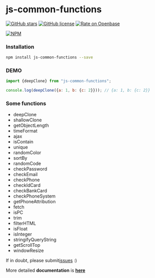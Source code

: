 # js-common-functions

[![GitHub stars](https://img.shields.io/github/stars/Magic-Academy/js-common-functions)](https://github.com/Magic-Academy/js-common-functions/stargazers)
[![GitHub license](https://img.shields.io/github/license/Magic-Academy/js-common-functions)](https://github.com/Magic-Academy/js-common-functions/blob/master/LICENSE)
[![Rate on Openbase](https://badges.openbase.io/js/rating/js-common-functions.svg)](https://openbase.io/js/js-common-functions?utm_source=embedded&utm_medium=badge&utm_campaign=rate-badge)

[![NPM](https://nodei.co/npm/js-common-functions.png)](https://nodei.co/npm/js-common-functions/)

### Installation

```bash 
npm install js-common-functions --save
```

### DEMO

```js 
import {deepClone} from "js-common-functions";

console.log(deepClone({a: 1, b: {c: 2}})); // {a: 1, b: {c: 2}}

```
### Some functions

* deepClone 
* shallowClone
* getObjectLength
* timeFormat
* ajax
* isContain
* unique
* randomColor
* sortBy
* randomCode
* checkPassword
* checkEmail
* checkPhone
* checkIdCard
* checkBankCard
* checkPhoneSystem
* getPhoneAttribution
* fetch
* isPC
* trim
* filterHTML
* isFloat
* isInteger
* stringifyQueryString
* getScrollTop
* windowResize

If in doubt, please submit[issues](https://github.com/Magic-Academy/js-common-functions/issues/new) :)

More detailed **documentation** is [**here**](https://Magic-Academy.github.io/js-common-functions/)
